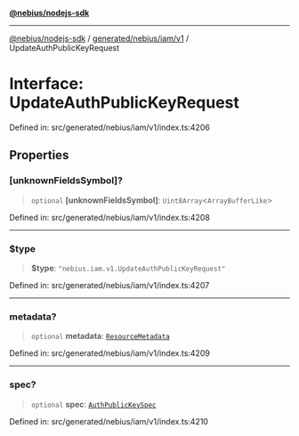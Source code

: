 [**@nebius/nodejs-sdk**](../../../../../README.md)

***

[@nebius/nodejs-sdk](../../../../../README.md) / [generated/nebius/iam/v1](../README.md) / UpdateAuthPublicKeyRequest

# Interface: UpdateAuthPublicKeyRequest

Defined in: src/generated/nebius/iam/v1/index.ts:4206

## Properties

### \[unknownFieldsSymbol\]?

> `optional` **\[unknownFieldsSymbol\]**: `Uint8Array`\<`ArrayBufferLike`\>

Defined in: src/generated/nebius/iam/v1/index.ts:4208

***

### $type

> **$type**: `"nebius.iam.v1.UpdateAuthPublicKeyRequest"`

Defined in: src/generated/nebius/iam/v1/index.ts:4207

***

### metadata?

> `optional` **metadata**: [`ResourceMetadata`](../../../common/v1/interfaces/ResourceMetadata.md)

Defined in: src/generated/nebius/iam/v1/index.ts:4209

***

### spec?

> `optional` **spec**: [`AuthPublicKeySpec`](AuthPublicKeySpec.md)

Defined in: src/generated/nebius/iam/v1/index.ts:4210
